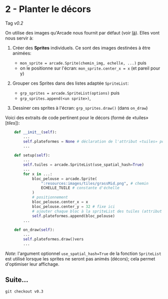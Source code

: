 # 2 - Planter le décors

Tag *v0.2*

On utilise des images qu'Arcade nous fournit par défaut (voir [là](https://arcade.academy/resources.html)). Elles vont nous servir à:
1. Créer des **Sprites** individuels. Ce sont des images destinées à être animées:
    - `mon_sprite = arcade.Sprite(chemin_img, echelle, ...)` puis
    - on le positionne sur l'écran: `mon_sprite.center_x = x` (et pareil pour y)


2. Grouper ces Sprites dans des listes adaptée `SpriteList`: 
    - `grp_sprites = arcade.SpriteList(options)` puis
    - `grp_sprites.append(<un sprite>)`,


3. Dessiner ces sprites à l'écran: `grp_sprites.draw()` (dans `on_draw`)

Voici des extraits de code pertinent pour le décors (formé de «tuiles» \[*tiles*\]):
```python
    def __init__(self):
        ...
        self.plateformes = None # déclaration de l'attribut «tuiles» pour la fenêtre courante
        ...
    
    def setup(self):
        ...
        self.tuiles = arcade.SpriteList(use_spatial_hash=True)
        ...
        for x in ...:
            bloc_pelouse = arcade.Sprite(
                ":resources:images/tiles/grassMid.png", # chemin
                ECHELLE_TUILE # constante d'échelle
            )
            # positionnement
            bloc_pelouse.center_x = x
            bloc_pelouse.center_y = 32 # fixe ici
            # ajouter chaque bloc à la spriteList des tuiles (attribut de la fenêtre courante)
            self.plateformes.append(bloc_pelouse)
        ...
    
    def on_draw(self):
        ...
        self.plateformes.draw()vers
        ...
```

*Note*: l'argument optionnel `use_spatial_hash=True` de la fonction `SpriteList` est utilisé lorsque les sprites ne seront pas animés (décors); cela permet d'optimiser leur affichage.

## Suite... 

`git checkout v0.3`